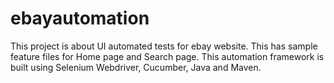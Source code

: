 # ebayautomation

This project is about UI automated tests for ebay website. This has sample feature files for Home page and Search page. This automation framework is built using Selenium Webdriver, Cucumber, Java and Maven.
